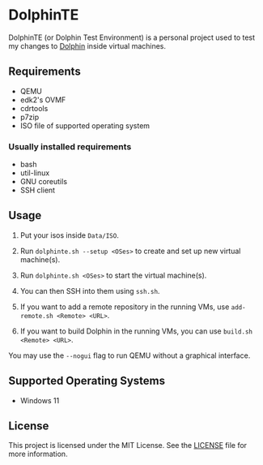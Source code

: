 # DolphinTE

DolphinTE (or Dolphin Test Environment) is a personal project used to test my changes to [Dolphin](https://github.com/dolphin-emu) inside virtual machines.

## Requirements

- QEMU
- edk2's OVMF
- cdrtools
- p7zip
- ISO file of supported operating system

### Usually installed requirements

- bash
- util-linux
- GNU coreutils
- SSH client

## Usage

1. Put your isos inside `Data/ISO`.

2. Run `dolphinte.sh --setup <OSes>` to create and set up new virtual machine(s).

3. Run `dolphinte.sh <OSes>` to start the virtual machine(s).

4. You can then SSH into them using `ssh.sh`.

5. If you want to add a remote repository in the running VMs, use `add-remote.sh <Remote> <URL>`.

6. If you want to build Dolphin in the running VMs, you can use `build.sh <Remote> <URL>`.

You may use the `--nogui` flag to run QEMU without a graphical interface.

## Supported Operating Systems

- Windows 11

## License

This project is licensed under the MIT License. See the [LICENSE](./LICENSE) file for more information.
